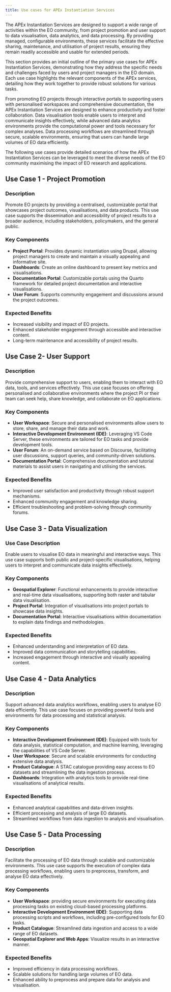 ```yaml
---
title: Use cases for APEx Instantiation Services
---
```


The APEx Instantiation Services are designed to support a wide range of activities within the EO community, from project promotion and user support to data visualisation, data analytics, and data processing. By providing managed, configurable environments, these services facilitate the effective sharing, maintenance, and utilisation of project results, ensuring they remain readily accessible and usable for extended periods.

This section provides an initial outline of the primary use cases for APEx Instantiation Services, demonstrating how they address the specific needs and challenges faced by users and project managers in the EO domain. Each use case highlights the relevant components of the APEx services, detailing how they work together to provide robust solutions for various tasks.

From promoting EO projects through interactive portals to supporting users with personalised workspaces and comprehensive documentation, the APEx Instantiation Services are designed to enhance productivity and foster collaboration. Data visualisation tools enable users to interpret and communicate insights effectively, while advanced data analytics environments provide the computational power and tools necessary for complex analyses. Data processing workflows are streamlined through secure, scalable environments, ensuring that users can handle large volumes of EO data efficiently.

The following use cases provide detailed scenarios of how the APEx Instantiation Services can be leveraged to meet the diverse needs of the EO community maximising the impact of EO research and applications.

## Use Case 1 - Project Promotion

### Description
Promote EO projects by providing a centralised, customizable portal that showcases project outcomes, visualisations, and data products. This use case supports the dissemination and accessibility of project results to a broader audience, including stakeholders, policymakers, and the general public.

### Key Components

* **Project Portal**: Provides dynamic instantiation using Drupal, allowing project managers to create and maintain a visually appealing and informative site.
* **Dashboards**: Create an online dashboard to present key metrics and visualisations.
* **Documentation Portal**: Customizable portals using the Quarto framework for detailed project documentation and interactive visualisations.
* **User Forum**: Supports community engagement and discussions around the project outcomes.

### Expected Benefits

* Increased visibility and impact of EO projects.
* Enhanced stakeholder engagement through accessible and interactive content.
* Long-term maintenance and accessibility of project results.

## Use Case 2- User Support

### Description
Provide comprehensive support to users, enabling them to interact with EO data, tools, and services effectively. This use case focuses on offering personalised and collaborative environments where the project PI or their team can seek help, share knowledge, and collaborate on EO applications.

### Key Components

* **User Workspace**: Secure and personalised environments allow users to store, share, and manage their data and work.
* **Interactive Development Environment (IDE)**: Leveraging VS Code Server, these environments are tailored for EO tasks and provide development tools.
* **User Forum**: An on-demand service based on Discourse, facilitating user discussions, support queries, and community-driven solutions.
* **Documentation Portal**: Comprehensive documentation and tutorial materials to assist users in navigating and utilising the services.

### Expected Benefits

* Improved user satisfaction and productivity through robust support mechanisms.
* Enhanced community engagement and knowledge sharing.
* Efficient troubleshooting and problem-solving through community forums.

## Use Case 3 - Data Visualization

### Use Case Description
Enable users to visualise EO data in meaningful and interactive ways. This use case supports both public and project-specific visualisations, helping users to interpret and communicate data insights effectively.

### Key Components

* **Geospatial Explorer**: Functional enhancements to provide interactive and real-time data visualisations, supporting both raster and tabular data visualisation.
* **Project Portal**: Integration of visualisations into project portals to showcase data insights.
* **Documentation Portal**: Interactive visualisations within documentation to explain data findings and methodologies.

### Expected Benefits

* Enhanced understanding and interpretation of EO data.
* Improved data communication and storytelling capabilities.
* Increased engagement through interactive and visually appealing content.

## Use Case 4 - Data Analytics

### Description
Support advanced data analytics workflows, enabling users to analyse EO data efficiently. This use case focuses on providing powerful tools and environments for data processing and statistical analysis.

### Key Components

* **Interactive Development Environment (IDE)**: Equipped with tools for data analysis, statistical computation, and machine learning, leveraging the capabilities of VS Code Server.
* **User Workspace**: Secure and scalable environments for conducting extensive data analysis.
* **Product Catalogue**: A STAC catalogue providing easy access to EO datasets and streamlining the data ingestion process.
* **Dashboards**: Integration with analytics tools to provide real-time visualisations of analytical results.

### Expected Benefits

* Enhanced analytical capabilities and data-driven insights.
* Efficient processing and analysis of large EO datasets.
* Streamlined workflows from data ingestion to analysis and visualisation.

## Use Case 5 - Data Processing

### Description
Facilitate the processing of EO data through scalable and customizable environments. This use case supports the execution of complex data processing workflows, enabling users to preprocess, transform, and analyse EO data effectively.

### Key Components
* **User Workspace**: providing secure environments for executing data processing tasks on existing cloud-based processing platforms.
* **Interactive Development Environment (IDE)**: Supporting data processing scripts and workflows, including pre-configured tools for EO tasks.
* **Product Catalogue**: Streamlined data ingestion and access to a wide range of EO datasets.
* **Geospatial Explorer and Web Apps**: Visualize results in an interactive manner.

### Expected Benefits

* Improved efficiency in data processing workflows.
* Scalable solutions for handling large volumes of EO data.
* Enhanced ability to preprocess and prepare data for analysis and visualisation.
